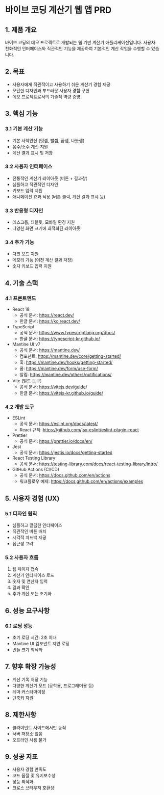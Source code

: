 # 바이브 코딩 계산기 웹 앱 PRD

## 1. 제품 개요
바이브 코딩의 데모 프로젝트로 개발되는 웹 기반 계산기 애플리케이션입니다. 사용자 친화적인 인터페이스와 직관적인 기능을 제공하여 기본적인 계산 작업을 수행할 수 있습니다.

## 2. 목표
- 사용자에게 직관적이고 사용하기 쉬운 계산기 경험 제공
- 모던한 디자인과 부드러운 사용자 경험 구현
- 데모 프로젝트로서의 기술적 역량 증명

## 3. 핵심 기능

### 3.1 기본 계산 기능
- 기본 사칙연산 (덧셈, 뺄셈, 곱셈, 나눗셈)
- 음수/소수 계산 지원
- 계산 결과 표시 및 저장

### 3.2 사용자 인터페이스
- 전통적인 계산기 레이아웃 (버튼 + 결과창)
- 심플하고 직관적인 디자인
- 키보드 입력 지원
- 애니메이션 효과 적용 (버튼 클릭, 계산 결과 표시 등)

### 3.3 반응형 디자인
- 데스크톱, 태블릿, 모바일 환경 지원
- 다양한 화면 크기에 최적화된 레이아웃

### 3.4 추가 기능
- 다크 모드 지원
- 메모리 기능 (이전 계산 결과 저장)
- 숫자 키보드 입력 지원

## 4. 기술 스택

### 4.1 프론트엔드
- React 18
  - 공식 문서: https://react.dev/
  - 한글 문서: https://ko.react.dev/
- TypeScript
  - 공식 문서: https://www.typescriptlang.org/docs/
  - 한글 문서: https://typescript-kr.github.io/
- Mantine UI v7
  - 공식 문서: https://mantine.dev/
  - 컴포넌트: https://mantine.dev/core/getting-started/
  - 훅: https://mantine.dev/hooks/getting-started/
  - 폼: https://mantine.dev/form/use-form/
  - 알림: https://mantine.dev/others/notifications/
- Vite (빌드 도구)
  - 공식 문서: https://vitejs.dev/guide/
  - 한글 문서: https://vitejs-kr.github.io/guide/

### 4.2 개발 도구
- ESLint
  - 공식 문서: https://eslint.org/docs/latest/
  - React 규칙: https://github.com/jsx-eslint/eslint-plugin-react
- Prettier
  - 공식 문서: https://prettier.io/docs/en/
- Jest
  - 공식 문서: https://jestjs.io/docs/getting-started
- React Testing Library
  - 공식 문서: https://testing-library.com/docs/react-testing-library/intro/
- GitHub Actions (CI/CD)
  - 공식 문서: https://docs.github.com/en/actions
  - 워크플로우 예제: https://docs.github.com/en/actions/examples

## 5. 사용자 경험 (UX)

### 5.1 디자인 원칙
- 심플하고 깔끔한 인터페이스
- 직관적인 버튼 배치
- 시각적 피드백 제공
- 접근성 고려

### 5.2 사용자 흐름
1. 웹 페이지 접속
2. 계산기 인터페이스 로드
3. 숫자 및 연산자 입력
4. 결과 확인
5. 추가 계산 또는 초기화

## 6. 성능 요구사항

### 6.1 로딩 성능
- 초기 로딩 시간: 2초 이내
- Mantine UI 컴포넌트 지연 로딩
- 번들 크기 최적화

## 7. 향후 확장 가능성
- 계산 기록 저장 기능
- 다양한 계산기 모드 (공학용, 프로그래머용 등)
- 테마 커스터마이징
- 단축키 지원

## 8. 제한사항
- 클라이언트 사이드에서만 동작
- 서버 저장소 없음
- 오프라인 사용 불가

## 9. 성공 지표
- 사용자 경험 만족도
- 코드 품질 및 유지보수성
- 성능 최적화
- 크로스 브라우저 호환성